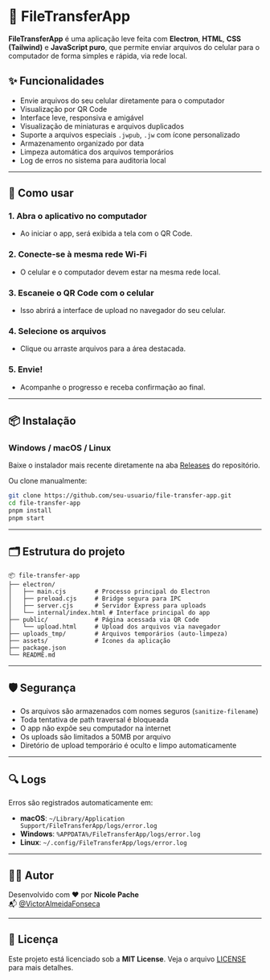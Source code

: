 # 📁 FileTransferApp

**FileTransferApp** é uma aplicação leve feita com **Electron**, **HTML**, **CSS (Tailwind)** e **JavaScript puro**, que permite enviar arquivos do celular para o computador de forma simples e rápida, via rede local.

## ✨ Funcionalidades

- Envie arquivos do seu celular diretamente para o computador
- Visualização por QR Code
- Interface leve, responsiva e amigável
- Visualização de miniaturas e arquivos duplicados
- Suporte a arquivos especiais `.jwpub`, `.jw` com ícone personalizado
- Armazenamento organizado por data
- Limpeza automática dos arquivos temporários
- Log de erros no sistema para auditoria local

---

## 🚀 Como usar

### 1. Abra o aplicativo no computador
- Ao iniciar o app, será exibida a tela com o QR Code.

### 2. Conecte-se à mesma rede Wi-Fi
- O celular e o computador devem estar na mesma rede local.

### 3. Escaneie o QR Code com o celular
- Isso abrirá a interface de upload no navegador do seu celular.

### 4. Selecione os arquivos
- Clique ou arraste arquivos para a área destacada.

### 5. Envie!
- Acompanhe o progresso e receba confirmação ao final.

---

## 📦 Instalação

### Windows / macOS / Linux

Baixe o instalador mais recente diretamente na aba [Releases](https://github.com/seu-usuario/file-transfer-app/releases) do repositório.

Ou clone manualmente:

```bash
git clone https://github.com/seu-usuario/file-transfer-app.git
cd file-transfer-app
pnpm install
pnpm start
```

---

## 🗂️ Estrutura do projeto

```text
📦 file-transfer-app
├── electron/
│   ├── main.cjs        # Processo principal do Electron
│   ├── preload.cjs     # Bridge segura para IPC
│   ├── server.cjs      # Servidor Express para uploads
│   └── internal/index.html # Interface principal do app
├── public/             # Página acessada via QR Code
│   └── upload.html     # Upload dos arquivos via navegador
├── uploads_tmp/        # Arquivos temporários (auto-limpeza)
├── assets/             # Ícones da aplicação
├── package.json
└── README.md
```

---

## 🛡️ Segurança

- Os arquivos são armazenados com nomes seguros (`sanitize-filename`)
- Toda tentativa de path traversal é bloqueada
- O app não expõe seu computador na internet
- Os uploads são limitados a 50MB por arquivo
- Diretório de upload temporário é oculto e limpo automaticamente

---

## 🔍 Logs

Erros são registrados automaticamente em:

- **macOS**: `~/Library/Application Support/FileTransferApp/logs/error.log`
- **Windows**: `%APPDATA%/FileTransferApp/logs/error.log`
- **Linux**: `~/.config/FileTransferApp/logs/error.log`

---

## 👨‍💻 Autor

Desenvolvido com ❤️ por **Nicole Pache**  
📬 [@VictorAlmeidaFonseca](https://github.com/VictorAlmeidaFonseca)

---

## 📃 Licença

Este projeto está licenciado sob a **MIT License**. Veja o arquivo [LICENSE](LICENSE) para mais detalhes.
